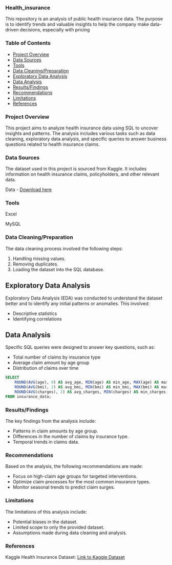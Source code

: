 ### Health_insurance
This repository is an analysis of public health insurance data. The purpose is to identify trends and valuable insights to help the company make data-driven decisions, especially with pricing
### Table of Contents
- [Project Overview](#project-overview)
- [Data Sources](#data-sources)
- [Tools](#tools)
- [Data Cleaning/Preparation](#data-cleaningpreparation)
- [Exploratory Data Analysis](#exploratory-data-analysis)
- [Data Analysis](#data-analysis)
- [Results/Findings](#resultsfindings)
- [Recommendations](#recommendations)
- [Limitations](#limitations)
- [References](#references)

### Project Overview
This project aims to analyze health insurance data using SQL to uncover insights and patterns. The analysis includes various tasks such as data cleaning, exploratory data analysis, and specific queries to answer business questions related to health insurance claims.

### Data Sources
The dataset used in this project is sourced from Kaggle. It includes information on health insurance claims, policyholders, and other relevant data. 

Data - [Download here](https://www.kaggle.com/datasets/arunjangir245/healthcare-insurance-expenses?resource=download)

### Tools
Excel

MySQL

### Data Cleaning/Preparation
The data cleaning process involved the following steps:

1. Handling missing values.
2. Removing duplicates.
3. Loading the dataset into the SQL database.

## Exploratory Data Analysis
Exploratory Data Analysis (EDA) was conducted to understand the dataset better and to identify any initial patterns or anomalies. This involved:

- Descriptive statistics
- Identifying correlations

## Data Analysis
Specific SQL queries were designed to answer key questions, such as:

- Total number of claims by insurance type
- Average claim amount by age group
- Distribution of claims over time

```sql
SELECT 
    ROUND(AVG(age), 0) AS avg_age, MIN(age) AS min_age, MAX(age) AS max_age,
    ROUND(AVG(bmi), 2) AS avg_bmi, MIN(bmi) AS min_bmi, MAX(bmi) AS max_bmi,
    ROUND(AVG(charges), 2) AS avg_charges, MIN(charges) AS min_charges, MAX(charges) AS max_charges
FROM insurance_data;
```

### Results/Findings
The key findings from the analysis include:

- Patterns in claim amounts by age group.
- Differences in the number of claims by insurance type.
- Temporal trends in claims data.

### Recommendations
Based on the analysis, the following recommendations are made:

- Focus on high-claim age groups for targeted interventions.
- Optimize claim processes for the most common insurance types.
- Monitor seasonal trends to predict claim surges.

### Limitations
The limitations of this analysis include:

- Potential biases in the dataset.
- Limited scope to only the provided dataset.
- Assumptions made during data cleaning and analysis.

### References
Kaggle Health Insurance Dataset: [Link to Kaggle Dataset](https://www.kaggle.com/datasets/arunjangir245/healthcare-insurance-expenses?resource=download)

